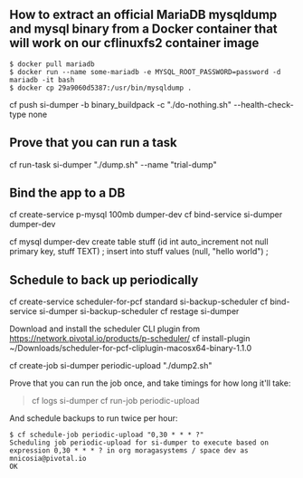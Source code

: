 ## How to extract an official MariaDB mysqldump and mysql binary from a Docker container that will work on our cflinuxfs2 container image

```
$ docker pull mariadb
$ docker run --name some-mariadb -e MYSQL_ROOT_PASSWORD=password -d mariadb -it bash
$ docker cp 29a9060d5387:/usr/bin/mysqldump .
```

cf push si-dumper -b binary_buildpack -c "./do-nothing.sh" --health-check-type none

## Prove that you can run a task
cf run-task si-dumper "./dump.sh" --name "trial-dump"

## Bind the app to a DB
cf create-service p-mysql 100mb dumper-dev
cf bind-service si-dumper dumper-dev

cf mysql dumper-dev
create table stuff (id int auto_increment not null primary key, stuff TEXT) ;
insert into stuff values (null, "hello world") ;

## Schedule to back up periodically
cf create-service scheduler-for-pcf standard si-backup-scheduler
cf bind-service si-dumper si-backup-scheduler
cf restage si-dumper

Download and install the scheduler CLI plugin from https://network.pivotal.io/products/p-scheduler/
cf install-plugin ~/Downloads/scheduler-for-pcf-cliplugin-macosx64-binary-1.1.0

cf create-job si-dumper periodic-upload "./dump2.sh"

Prove that you can run the job once, and take timings for how long it'll take:
> cf logs si-dumper
> cf run-job periodic-upload

And schedule backups to run twice per hour:

```
$ cf schedule-job periodic-upload "0,30 * * * ?"
Scheduling job periodic-upload for si-dumper to execute based on expression 0,30 * * * ? in org moragasystems / space dev as mnicosia@pivotal.io
OK
```
